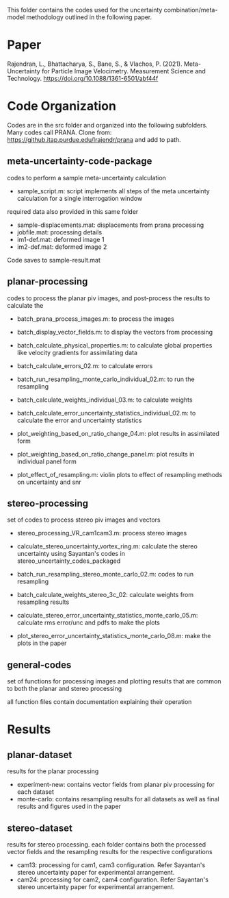 This folder contains the codes used for the uncertainty combination/meta-model methodology outlined in the following paper.

# Paper
Rajendran, L., Bhattacharya, S., Bane, S., & Vlachos, P. (2021). Meta-Uncertainty for Particle Image Velocimetry. Measurement Science and Technology. https://doi.org/10.1088/1361-6501/abf44f

# Code Organization
Codes are in the src folder and organized into the following subfolders. 
Many codes call PRANA. Clone from: https://github.itap.purdue.edu/lrajendr/prana and add to path.

## meta-uncertainty-code-package
codes to perform a sample meta-uncertainty calculation

- sample_script.m: script implements all steps of the meta uncertainty calculation for a single interrogation window

required data also provided in this same folder
- sample-displacements.mat: displacements from prana processing
- jobfile.mat: processing details
- im1-def.mat: deformed image 1
- im2-def.mat: deformed image 2

Code saves to sample-result.mat 

## planar-processing
codes to process the planar piv images, and post-process the results to calculate the 

* batch_prana_process_images.m: to process the images
* batch_display_vector_fields.m: to display the vectors from processing
* batch_calculate_physical_properties.m: to calculate global properties like velocity gradients for assimilating data
* batch_calculate_errors_02.m: to calculate errors


* batch_run_resampling_monte_carlo_individual_02.m: to run the resampling
* batch_calculate_weights_individual_03.m: to calculate weights
* batch_calculate_error_uncertainty_statistics_individual_02.m: to calculate the error and uncertainty statistics

* plot_weighting_based_on_ratio_change_04.m: plot results in assimilated form
* plot_weighting_based_on_ratio_change_panel.m: plot results in individual panel form
* plot_effect_of_resampling.m: violin plots to effect of resampling methods on uncertainty and snr

## stereo-processing
set of codes to process stereo piv images and vectors

- stereo_processing_VR_cam1cam3.m: process stereo images
- calculate_stereo_uncertainty_vortex_ring.m: calculate the stereo uncertainty using Sayantan's codes in stereo_uncertainty_codes_packaged

- batch_run_resampling_stereo_monte_carlo_02.m: codes to run resampling 
- batch_calculate_weights_stereo_3c_02: calculate weights from resampling results
- calculate_stereo_error_uncertainty_statistics_monte_carlo_05.m: calculate rms error/unc and pdfs to make the plots

- plot_stereo_error_uncertainty_statistics_monte_carlo_08.m: make the plots in the paper

## general-codes
set of functions for processing images and plotting results that are common to both the planar and stereo processing

all function files contain documentation explaining their operation

# Results

## planar-dataset
results for the planar processing

- experiment-new: contains vector fields from planar piv processing for each dataset
- monte-carlo: contains resampling results for all datasets as well as final results and figures used in the paper

## stereo-dataset
results for stereo processing. each folder contains both the processed vector fields and the resampling results for the respective configurations

- cam13: processing for cam1, cam3 configuration. Refer Sayantan's stereo uncertainty paper for experimental arrangement.
- cam24: processing for cam2, cam4 configuration. Refer Sayantan's stereo uncertainty paper for experimental arrangement.






